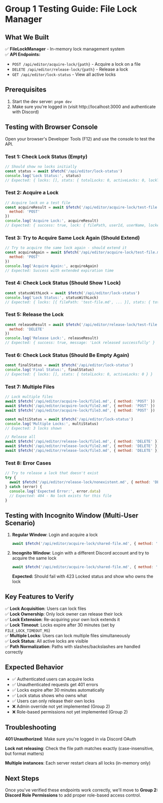 # Group 1 Testing Guide: File Lock Manager

## What We Built

✅ **FileLockManager** - In-memory lock management system  
✅ **API Endpoints:**
- `POST /api/editor/acquire-lock/{path}` - Acquire a lock on a file
- `DELETE /api/editor/release-lock/{path}` - Release a lock
- `GET /api/editor/lock-status` - View all active locks

## Prerequisites

1. Start the dev server: `pnpm dev`
2. Make sure you're logged in (visit http://localhost:3000 and authenticate with Discord)

## Testing with Browser Console

Open your browser's Developer Tools (F12) and use the console to test the API.

### Test 1: Check Lock Status (Empty)

```javascript
// Should show no locks initially
const status = await $fetch('/api/editor/lock-status')
console.log('Lock Status:', status)
// Expected: { locks: [], stats: { totalLocks: 0, activeLocks: 0, lockTimeoutMinutes: 30 }, currentUser: {...} }
```

### Test 2: Acquire a Lock

```javascript
// Acquire lock on a test file
const acquireResult = await $fetch('/api/editor/acquire-lock/test-file.md', {
  method: 'POST'
})
console.log('Acquire Lock:', acquireResult)
// Expected: { success: true, lock: { filePath, userId, userName, lockedAt, expiresAt, timeoutMinutes: 30 } }
```

### Test 3: Try to Acquire Same Lock Again (Should Extend)

```javascript
// Try to acquire the same lock again - should extend it
const acquireAgain = await $fetch('/api/editor/acquire-lock/test-file.md', {
  method: 'POST'
})
console.log('Acquire Again:', acquireAgain)
// Expected: Success with extended expiration time
```

### Test 4: Check Lock Status (Should Show 1 Lock)

```javascript
const statusWithLock = await $fetch('/api/editor/lock-status')
console.log('Lock Status:', statusWithLock)
// Expected: { locks: [{ filePath: 'test-file.md', ... }], stats: { totalLocks: 1, activeLocks: 1 } }
```

### Test 5: Release the Lock

```javascript
const releaseResult = await $fetch('/api/editor/release-lock/test-file.md', {
  method: 'DELETE'
})
console.log('Release Lock:', releaseResult)
// Expected: { success: true, message: 'Lock released successfully' }
```

### Test 6: Check Lock Status (Should Be Empty Again)

```javascript
const finalStatus = await $fetch('/api/editor/lock-status')
console.log('Final Status:', finalStatus)
// Expected: { locks: [], stats: { totalLocks: 0, activeLocks: 0 } }
```

### Test 7: Multiple Files

```javascript
// Lock multiple files
await $fetch('/api/editor/acquire-lock/file1.md', { method: 'POST' })
await $fetch('/api/editor/acquire-lock/file2.md', { method: 'POST' })
await $fetch('/api/editor/acquire-lock/file3.md', { method: 'POST' })

const multiStatus = await $fetch('/api/editor/lock-status')
console.log('Multiple Locks:', multiStatus)
// Expected: 3 locks shown

// Release all
await $fetch('/api/editor/release-lock/file1.md', { method: 'DELETE' })
await $fetch('/api/editor/release-lock/file2.md', { method: 'DELETE' })
await $fetch('/api/editor/release-lock/file3.md', { method: 'DELETE' })
```

### Test 8: Error Cases

```javascript
// Try to release a lock that doesn't exist
try {
  await $fetch('/api/editor/release-lock/nonexistent.md', { method: 'DELETE' })
} catch (error) {
  console.log('Expected Error:', error.data)
  // Expected: 404 - No lock exists for this file
}
```

## Testing with Incognito Window (Multi-User Scenario)

1. **Regular Window**: Login and acquire a lock
   ```javascript
   await $fetch('/api/editor/acquire-lock/shared-file.md', { method: 'POST' })
   ```

2. **Incognito Window**: Login with a different Discord account and try to acquire the same lock
   ```javascript
   await $fetch('/api/editor/acquire-lock/shared-file.md', { method: 'POST' })
   ```
   
   **Expected:** Should fail with 423 Locked status and show who owns the lock

## Key Features to Verify

✅ **Lock Acquisition**: Users can lock files  
✅ **Lock Ownership**: Only lock owner can release their lock  
✅ **Lock Extension**: Re-acquiring your own lock extends it  
✅ **Lock Timeout**: Locks expire after 30 minutes (set by `FILE_LOCK_TIMEOUT_MS`)  
✅ **Multiple Locks**: Users can lock multiple files simultaneously  
✅ **Lock Status**: All active locks are visible  
✅ **Path Normalization**: Paths with slashes/backslashes are handled correctly

## Expected Behavior

- ✅ Authenticated users can acquire locks
- ✅ Unauthenticated requests get 401 errors
- ✅ Locks expire after 30 minutes automatically
- ✅ Lock status shows who owns what
- ✅ Users can only release their own locks
- ❌ Admin override not yet implemented (Group 2)
- ❌ Role-based permissions not yet implemented (Group 2)

## Troubleshooting

**401 Unauthorized**: Make sure you're logged in via Discord OAuth

**Lock not releasing**: Check the file path matches exactly (case-insensitive, but format matters)

**Multiple instances**: Each server restart clears all locks (in-memory only)

## Next Steps

Once you've verified these endpoints work correctly, we'll move to **Group 2: Discord Role Permissions** to add proper role-based access control.

